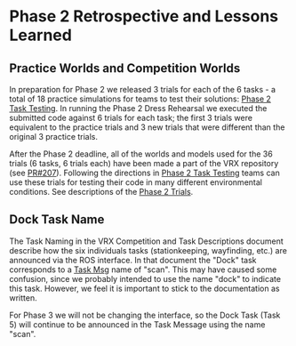 # Phase 2 Retrospective and Lessons Learned #

## Practice Worlds and Competition Worlds ##

In preparation for Phase 2 we released 3 trials for each of the 6 tasks - a total of 18 practice simulations for teams to test their solutions: [Phase 2 Task Testing](https://bitbucket.org/osrf/vrx/wiki/Phase2_Task_Testing_2019).  In running the Phase 2 Dress Rehearsal we executed the submitted code against 6 trials for each task; the first 3 trials were equivalent to the practice trials and 3 new trials that were different than the original 3 practice trials.

After the Phase 2 deadline, all of the worlds and models used for the 36 trials (6 tasks, 6 trials each) have been made a part of the VRX repository (see [PR#207](https://bitbucket.org/osrf/vrx/pull-requests/207/adding-worlds-and-models-used-in-phase2/diff)).  Following the directions in [Phase 2 Task Testing](https://bitbucket.org/osrf/vrx/wiki/Phase2_Task_Testing_2019) teams can use these trials for testing their code in many different environmental conditions.  See descriptions of the [Phase 2 Trials](https://bitbucket.org/osrf/vrx/wiki/events/19/phase2_trials).

## Dock Task Name ##

The Task Naming in the VRX Competition and Task Descriptions document describe how the six individuals tasks (stationkeeping, wayfinding, etc.) are announced via the ROS interface.  In that document the "Dock" task corresponds to a [Task Msg](https://bitbucket.org/osrf/vrx/src/default/vrx_gazebo/msg/Task.msg) name of "scan".   This may have caused some confusion, since we probably intended to use the name "dock" to indicate this task.  However, we feel it is important to stick to the documentation as written.

For Phase 3 we will not be changing the interface, so the Dock Task (Task 5) will continue to be announced in the Task Message using the name "scan".